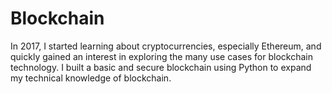 # Blockchain
In 2017, I started learning about cryptocurrencies, especially Ethereum, and quickly gained an interest in exploring the many use cases for blockchain technology. I built a basic and secure blockchain using Python to expand my technical knowledge of blockchain.
